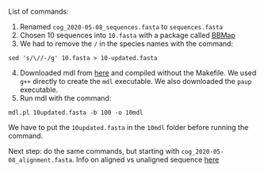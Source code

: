 List of commands:

1. Renamed `cog_2020-05-08_sequences.fasta` to `sequences.fasta`
2. Chosen 10 sequences into `10.fasta` with a package called [BBMap](https://sourceforge.net/projects/bbmap/)
3. We had to remove the `/` in the species names with the command:
```
sed 's/\//-/g' 10.fasta > 10-updated.fasta
```
4. Downloaded mdl from [here](https://github.com/nstenz/TICR/tree/master/src) and compiled without the Makefile. We used `g++` directly to create the `mdl` executable. We also downloaded the `paup` executable.
5. Run mdl with the command:
```
mdl.pl 10updated.fasta -b 100 -o 10mdl
```
We have to put the `10updated.fasta` in the `10mdl` folder before running the command.


Next step: do the same commands, but starting with `cog_2020-05-08_alignment.fasta`. Info on aligned vs unaligned sequence [here](http://www2.decipher.codes/Alignment.html)